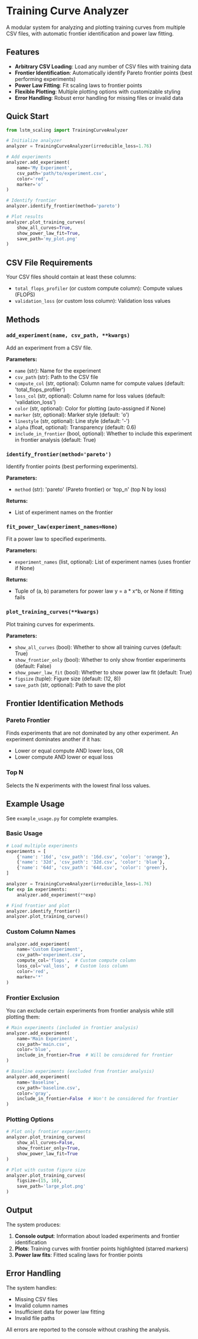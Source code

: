 # Training Curve Analyzer

A modular system for analyzing and plotting training curves from multiple CSV files, with automatic frontier identification and power law fitting.

## Features

- **Arbitrary CSV Loading**: Load any number of CSV files with training data
- **Frontier Identification**: Automatically identify Pareto frontier points (best performing experiments)
- **Power Law Fitting**: Fit scaling laws to frontier points
- **Flexible Plotting**: Multiple plotting options with customizable styling
- **Error Handling**: Robust error handling for missing files or invalid data

## Quick Start

```python
from lstm_scaling import TrainingCurveAnalyzer

# Initialize analyzer
analyzer = TrainingCurveAnalyzer(irreducible_loss=1.76)

# Add experiments
analyzer.add_experiment(
    name='My Experiment',
    csv_path='path/to/experiment.csv',
    color='red',
    marker='o'
)

# Identify frontier
analyzer.identify_frontier(method='pareto')

# Plot results
analyzer.plot_training_curves(
    show_all_curves=True,
    show_power_law_fit=True,
    save_path='my_plot.png'
)
```

## CSV File Requirements

Your CSV files should contain at least these columns:

- `total_flops_profiler` (or custom compute column): Compute values (FLOPS)
- `validation_loss` (or custom loss column): Validation loss values

## Methods

### `add_experiment(name, csv_path, **kwargs)`

Add an experiment from a CSV file.

**Parameters:**

- `name` (str): Name for the experiment
- `csv_path` (str): Path to the CSV file
- `compute_col` (str, optional): Column name for compute values (default: 'total_flops_profiler')
- `loss_col` (str, optional): Column name for loss values (default: 'validation_loss')
- `color` (str, optional): Color for plotting (auto-assigned if None)
- `marker` (str, optional): Marker style (default: 'o')
- `linestyle` (str, optional): Line style (default: '-')
- `alpha` (float, optional): Transparency (default: 0.6)
- `include_in_frontier` (bool, optional): Whether to include this experiment in frontier analysis (default: True)

### `identify_frontier(method='pareto')`

Identify frontier points (best performing experiments).

**Parameters:**

- `method` (str): 'pareto' (Pareto frontier) or 'top_n' (top N by loss)

**Returns:**

- List of experiment names on the frontier

### `fit_power_law(experiment_names=None)`

Fit a power law to specified experiments.

**Parameters:**

- `experiment_names` (list, optional): List of experiment names (uses frontier if None)

**Returns:**

- Tuple of (a, b) parameters for power law y = a * x^b, or None if fitting fails

### `plot_training_curves(**kwargs)`

Plot training curves for experiments.

**Parameters:**

- `show_all_curves` (bool): Whether to show all training curves (default: True)
- `show_frontier_only` (bool): Whether to only show frontier experiments (default: False)
- `show_power_law_fit` (bool): Whether to show power law fit (default: True)
- `figsize` (tuple): Figure size (default: (12, 8))
- `save_path` (str, optional): Path to save the plot

## Frontier Identification Methods

### Pareto Frontier

Finds experiments that are not dominated by any other experiment. An experiment dominates another if it has:

- Lower or equal compute AND lower loss, OR
- Lower compute AND lower or equal loss

### Top N

Selects the N experiments with the lowest final loss values.

## Example Usage

See `example_usage.py` for complete examples.

### Basic Usage

```python
# Load multiple experiments
experiments = [
    {'name': '16d', 'csv_path': '16d.csv', 'color': 'orange'},
    {'name': '32d', 'csv_path': '32d.csv', 'color': 'blue'},
    {'name': '64d', 'csv_path': '64d.csv', 'color': 'green'},
]

analyzer = TrainingCurveAnalyzer(irreducible_loss=1.76)
for exp in experiments:
    analyzer.add_experiment(**exp)

# Find frontier and plot
analyzer.identify_frontier()
analyzer.plot_training_curves()
```

### Custom Column Names

```python
analyzer.add_experiment(
    name='Custom Experiment',
    csv_path='experiment.csv',
    compute_col='flops',  # Custom compute column
    loss_col='val_loss',  # Custom loss column
    color='red',
    marker='*'
)
```

### Frontier Exclusion

You can exclude certain experiments from frontier analysis while still plotting them:

```python
# Main experiments (included in frontier analysis)
analyzer.add_experiment(
    name='Main Experiment',
    csv_path='main.csv',
    color='blue',
    include_in_frontier=True  # Will be considered for frontier
)

# Baseline experiments (excluded from frontier analysis)
analyzer.add_experiment(
    name='Baseline',
    csv_path='baseline.csv',
    color='gray',
    include_in_frontier=False  # Won't be considered for frontier
)
```

### Plotting Options

```python
# Plot only frontier experiments
analyzer.plot_training_curves(
    show_all_curves=False,
    show_frontier_only=True,
    show_power_law_fit=True
)

# Plot with custom figure size
analyzer.plot_training_curves(
    figsize=(15, 10),
    save_path='large_plot.png'
)
```

## Output

The system produces:

1. **Console output**: Information about loaded experiments and frontier identification
2. **Plots**: Training curves with frontier points highlighted (starred markers)
3. **Power law fits**: Fitted scaling laws for frontier points

## Error Handling

The system handles:

- Missing CSV files
- Invalid column names
- Insufficient data for power law fitting
- Invalid file paths

All errors are reported to the console without crashing the analysis.
